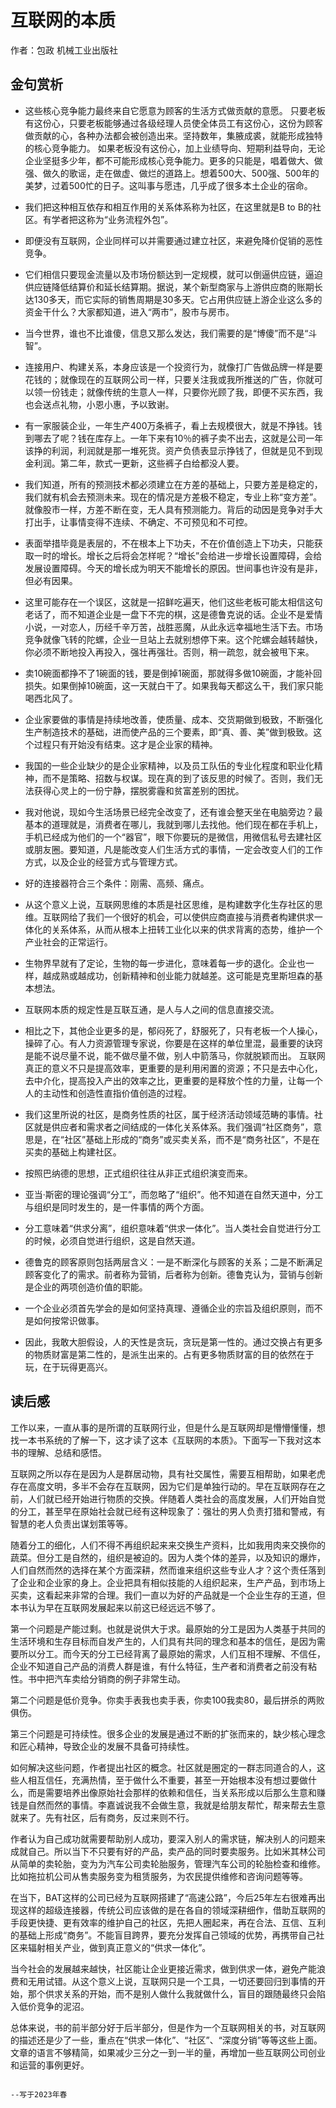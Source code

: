# 互联网的本质

作者：包政 机械工业出版社

## 金句赏析

- 这些核心竞争能力最终来自它愿意为顾客的生活方式做贡献的意愿。
只要老板有这份心，只要老板能够通过各级经理人员使全体员工有这份心，这份为顾客做贡献的心，各种办法都会被创造出来。坚持数年，集腋成裘，就能形成独特的核心竞争能力。
如果老板没有这份心，加上业绩导向、短期利益导向，无论企业坚挺多少年，都不可能形成核心竞争能力。更多的只能是，唱着做大、做强、做久的歌谣，走在做虚、做烂的道路上。想着500大、500强、500年的美梦，过着500忙的日子。这叫事与愿违，几乎成了很多本土企业的宿命。

- 我们把这种相互依存和相互作用的关系体系称为社区，在这里就是B to B的社区。有学者把这称为“业务流程外包”。

- 即便没有互联网，企业同样可以并需要通过建立社区，来避免降价促销的恶性竞争。

- 它们相信只要现金流量以及市场份额达到一定规模，就可以倒逼供应链，逼迫供应链降低结算价和延长结算期。据说，某个新型商家与上游供应商的账期长达130多天，而它实际的销售周期是30多天。它占用供应链上游企业这么多的资金干什么？大家都知道，进入“两市”，股市与房市。

- 当今世界，谁也不比谁傻，信息又那么发达，我们需要的是“博傻”而不是“斗智”。

- 连接用户、构建关系，本身应该是一个投资行为，就像打广告做品牌一样是要花钱的；就像现在的互联网公司一样，只要关注我或我所推送的广告，你就可以领一份钱走；就像传统的生意人一样，只要你光顾了我，即便不买东西，我也会送点礼物，小恩小惠，予以致谢。

- 有一家服装企业，一年生产400万条裤子，看上去规模很大，就是不挣钱。钱到哪去了呢？钱在库存上。一年下来有10％的裤子卖不出去，这就是公司一年该挣的利润，利润就是那一堆死货。资产负债表显示挣钱了，但就是见不到现金利润。第二年，款式一更新，这些裤子白给都没人要。

- 我们知道，所有的预测技术都必须建立在方差的基础上，只要方差是稳定的，我们就有机会去预测未来。现在的情况是方差极不稳定，专业上称“变方差”。就像股市一样，方差不断在变，无人具有预测能力。背后的动因是竞争对手大打出手，让事情变得不连续、不确定、不可预见和不可控。

- 表面举措毕竟是表层的，不在根本上下功夫，不在价值创造上下功夫，只能获取一时的增长。增长之后将会怎样呢？“增长”会给进一步增长设置障碍，会给发展设置障碍。今天的增长成为明天不能增长的原因。世间事也许没有是非，但必有因果。

- 这里可能存在一个误区，这就是一招鲜吃遍天，他们这些老板可能太相信这句老话了，而不知道企业是一盘下不完的棋，这是德鲁克说的话。企业不是爱情小说，一对恋人，历经千辛万苦，战胜恶魔，从此永远幸福地生活下去。市场竞争就像飞转的陀螺，企业一旦站上去就别想停下来。这个陀螺会越转越快，你必须不断地投入再投入，强壮再强壮。否则，稍一疏忽，就会被甩下来。

- 卖10碗面都挣不了1碗面的钱，要是倒掉1碗面，那就得多做10碗面，才能补回损失。如果倒掉10碗面，这一天就白干了。如果我每天都这么干，我们家只能喝西北风了。

- 企业家要做的事情是持续地改善，使质量、成本、交货期做到极致，不断强化生产制造技术的基础，进而使产品的三个要素，即“真、善、美”做到极致。这个过程只有开始没有结束。这才是企业家的精神。

- 我国的一些企业缺少的是企业家精神，以及员工队伍的专业化程度和职业化精神，而不是策略、招数与权谋。现在真的到了该反思的时候了。否则，我们无法获得心灵上的一份宁静，摆脱雾霾和贫富差别的困扰。

- 我对他说，现如今生活场景已经完全改变了，还有谁会整天坐在电脑旁边？最基本的道理就是，消费者在哪儿，我就到哪儿去找他。他们现在都在手机上，手机已经成为他们的一个“器官”，眼下你要玩的是微信，用微信私号去建社区或朋友圈。要知道，凡是能改变人们生活方式的事情，一定会改变人们的工作方式，以及企业的经营方式与管理方式。

- 好的连接器符合三个条件：刚需、高频、痛点。

- 从这个意义上说，互联网思维的本质是社区思维，是构建数字化生存社区的思维。互联网给了我们一个很好的机会，可以使供应商直接与消费者构建供求一体化的关系体系，从而从根本上扭转工业化以来的供求背离的态势，维护一个产业社会的正常运行。

- 生物界早就有了定论，生物的每一步进化，意味着每一步的退化。企业也一样，越成熟或越成功，创新精神和创业能力就越差。这可能是克里斯坦森的基本想法。

- 互联网本质的规定性是互联互通，是人与人之间的信息直接交流。

- 相比之下，其他企业更多的是，郁闷死了，舒服死了，只有老板一个人操心，操碎了心。有人力资源管理专家说，你要是在这样的单位里混，最重要的诀窍是能不说尽量不说，能不做尽量不做，别人中箭落马，你就脱颖而出。
互联网真正的意义不只是提高效率，更重要的是利用闲置的资源；不只是去中心化，去中介化，提高投入产出的效率之比，更重要的是释放个性的力量，让每一个人的主动性和创造性直指价值创造的过程。

- 我们这里所说的社区，是商务性质的社区，属于经济活动领域范畴的事情。社区就是供应者和需求者之间结成的一体化关系体系。我们强调“社区商务”，意思是，在“社区”基础上形成的“商务”或买卖关系，而不是“商务社区”，不是在买卖的基础上构建社区。

- 按照巴纳德的思想，正式组织往往从非正式组织演变而来。

- 亚当·斯密的理论强调“分工”，而忽略了“组织”。他不知道在自然天道中，分工与组织是同时发生的，是一件事情的两个方面。

- 分工意味着“供求分离”，组织意味着“供求一体化”。当人类社会自觉进行分工的时候，必须自觉进行组织，这是自然天道。

- 德鲁克的顾客原则包括两层含义：一是不断深化与顾客的关系；二是不断满足顾客变化了的需求。前者称为营销，后者称为创新。德鲁克认为，营销与创新是企业的两项创造价值的职能。

- 一个企业必须首先学会的是如何坚持真理、遵循企业的宗旨及组织原则，而不是如何按常识做事。

- 因此，我敢大胆假设，人的天性是贪玩，贪玩是第一性的。通过交换占有更多的物质财富是第二性的，是派生出来的。占有更多物质财富的目的依然在于玩，在于玩得更高兴。

## 读后感

工作以来，一直从事的是所谓的互联网行业，但是什么是互联网却是懵懵懂懂，想找一本书系统的了解一下，这才读了这本《互联网的本质》。下面写一下我对这本书的理解、总结和感悟。

互联网之所以存在是因为人是群居动物，具有社交属性，需要互相帮助，如果老虎存在高度文明，多半不会存在互联网，因为它们是单独行动的。早在互联网存在之前，人们就已经开始进行物质的交换。伴随着人类社会的高度发展，人们开始自觉的分工，甚至早在原始社会就已经有这种现象了：强壮的男人负责打猎和警戒，有智慧的老人负责出谋划策等等。

随着分工的细化，人们不得不再组织起来来交换生产资料，比如我用肉来交换你的蔬菜。但分工是自然的，组织是被迫的。因为人类个体的差异，以及知识的爆炸，人们自然而然的选择在某个方面深耕，然而谁来组织这些专业人才？这个责任落到了企业和企业家的身上。企业把具有相似技能的人组织起来，生产产品，到市场上买卖，这看起来非常的合理。我们一直以为好的产品就是一个企业生存的王道，但本书认为早在互联网发展起来以前这已经远远不够了。

第一个问题是产能过剩。也就是说供大于求。最原始的分工是因为人类基于共同的生活环境和生存目标而自发产生的，人们具有共同的理念和基本的信任，是因为需要所以分工。而今天的分工已经背离了最原始的需求，人们互相不理解、不信任，企业不知道自己产品的消费人群是谁，有什么特征，生产者和消费者之前没有粘性。书中把汽车卖给分销商的例子非常生动。

第二个问题是低价竞争。你卖手表我也卖手表，你卖100我卖80，最后拼杀的两败俱伤。

第三个问题是可持续性。很多企业的发展是通过不断的扩张而来的，缺少核心理念和匠心精神，导致企业的发展不具备可持续性。

如何解决这些问题，作者提出社区的概念。社区就是圈定的一群志同道合的人，这些人相互信任，充满热情，至于做什么不重要，甚至一开始根本没有想过要做什么，而是需要培养出像原始社会那样的依赖和信任，当关系形成以后那么生意和赚钱是自然而然的事情。李嘉诚说我不会做生意，我就是给朋友帮忙，帮来帮去生意就来了。先有社区，后有商务，反过来则不行。

作者认为自己成功就需要帮助别人成功，要深入别人的需求链，解决别人的问题来成就自己。所以当下不只要有好的产品，卖产品的同时要卖服务。比如米其林公司从简单的卖轮胎，变为为汽车公司卖轮胎服务，管理汽车公司的轮胎检查和维修。比如拖拉机公司从售卖服务变为租赁服务，为农民提供维修和咨询问题等等。

在当下，BAT这样的公司已经为互联网搭建了“高速公路”，今后25年左右很难再出现这样的超级连接器，传统公司应该做的是在各自的领域深耕细作，借助互联网的手段更快捷、更有效率的维护自己的社区，先把人圈起来，再在合法、互信、互利的基础上形成“商务”。不能盲目跨界，要充分发挥自己领域的优势，再携带自己社区来辐射相关产业，做到真正意义的“供求一体化”。

当今社会的发展越来越快，社区能让企业更接近需求，做到供求一体，避免产能浪费和无用试错。从这个意义上说，互联网只是一个工具，一切还要回归到事情的开始，那个供求关系的开始，而不是别人做什么我就做什么，盲目的跟随最终只会陷入低价竞争的泥沼。

总体来说，书的前半部分好于后半部分，但是作为一个互联网相关的书，对互联网的描述还是少了一些，重点在“供求一体化”、“社区”、“深度分销”等等这些上面。文章的语言不够精简，如果减少三分之一到一半的量，再增加一些互联网公司创业和运营的事例更好。

                                                                             --写于2023年春

